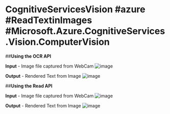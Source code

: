 # CognitiveServicesVision #azure #ReadTextinImages #Microsoft.Azure.CognitiveServices.Vision.ComputerVision

##**Using the OCR API**

**Input** - Image file captured from WebCam
![image](https://user-images.githubusercontent.com/7878694/143863886-82b01c60-cfec-4310-b787-2d07eeaac387.png)

**Output** - Rendered Text from Image
![image](https://user-images.githubusercontent.com/7878694/143863080-148b6f8e-4c4d-475c-be7a-c201cbae4ff5.png)

##**Using the Read API**

**Input** - Image file captured from WebCam
![image](https://user-images.githubusercontent.com/7878694/143863934-afdcc822-1faf-4e3e-b84b-af1565bb4d4f.png)

**Output** - Rendered Text from Image
![image](https://user-images.githubusercontent.com/7878694/143863252-a6064014-514b-4e48-b74f-ee79834b8122.png)
